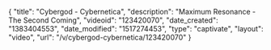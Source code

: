 {
    "title": "Cybergod - Cybernetica",
    "description": "Maximum Resonance - The Second Coming",
    "videoid": "123420070",
    "date_created": "1383404553",
    "date_modified": "1517274453",
    "type": "captivate",
    "layout": "video",
    "url": "\/v\/cybergod-cybernetica\/123420070"
}